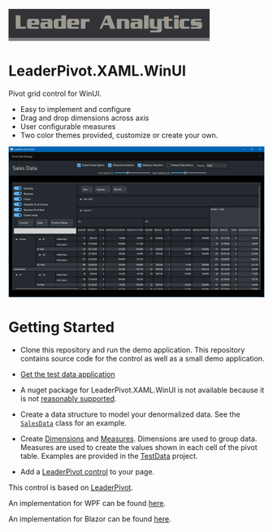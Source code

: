 ![Leader Analytics](./logo.png)



# LeaderPivot.XAML.WinUI

Pivot grid control for WinUI.

* Easy to implement and configure
* Drag and drop dimensions across axis
* User configurable measures
* Two color themes provided, customize or create your own.


![Leader Analytics pivot grid control](./screencap.png) 

# Getting Started

* Clone this repository and run the demo application.  This repository contains source code for the control as well as a small demo application.

* [Get the test data application](https://github.com/leaderanalytics/LeaderPivot.TestData)

* A nuget package for LeaderPivot.XAML.WinUI is not available because it is not [reasonably supported](https://learn.microsoft.com/en-us/windows/uwp/winrt-components/creating-windows-runtime-components-in-csharp-and-visual-basic#declaring-types-in-windows-runtime-components).

* Create a data structure to model your denormalized data.  See the [`SalesData`](https://github.com/leaderanalytics/LeaderPivot.TestData/blob/main/LeaderPivot.TestData/SalesData.cs) class for an example.

* Create [Dimensions](https://github.com/leaderanalytics/LeaderPivot/blob/main/LeaderPivot/Dimension.cs) and [Measures](https://github.com/leaderanalytics/LeaderPivot/blob/main/LeaderPivot/Measure.cs).    Dimensions are used to group data.  Measures are used to create the values shown in each cell of the pivot table.  Examples are provided in the [TestData](https://github.com/leaderanalytics/LeaderPivot.TestData/blob/main/LeaderPivot.TestData/SalesData.cs) project.

* Add a [LeaderPivot control](https://github.com/leaderanalytics/LeaderPivot.XAML.WinUI/blob/main/LeaderPivot.XAML.WinUI.Host/MainWindow.xaml) to your page.  

This control is based on [LeaderPivot](https://github.com/leaderanalytics/LeaderPivot).

An implementation for WPF can be found [here](https://github.com/leaderanalytics/LeaderPivot.Blazor).

An implementation for Blazor can be found [here](https://github.com/leaderanalytics/LeaderPivot.Blazor).

